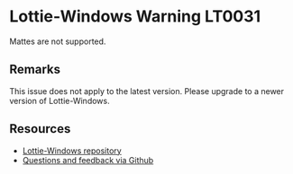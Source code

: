 [comment]: # (deprecated)
[comment]: # (name:MattesAreNotSupported)
[comment]: # (text:Mattes are not supported.)

# Lottie-Windows Warning LT0031

Mattes are not supported.

## Remarks
This issue does not apply to the latest version. Please upgrade to a newer version of Lottie-Windows.

## Resources

* [Lottie-Windows repository](https://aka.ms/lottie)
* [Questions and feedback via Github](https://github.com/windows-toolkit/Lottie-Windows/issues)